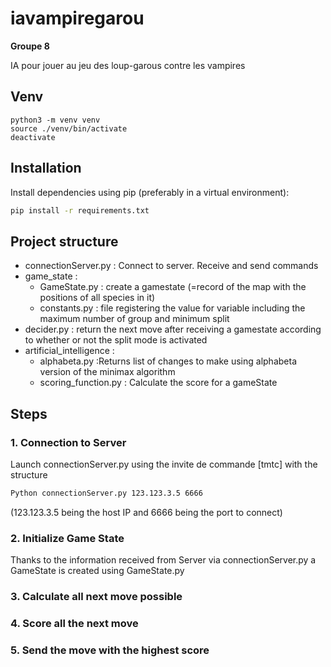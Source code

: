 # iavampiregarou
__Groupe 8__

IA pour jouer au jeu des loup-garous contre les vampires

## Venv

```
python3 -m venv venv
source ./venv/bin/activate
deactivate

```
## Installation

Install dependencies using pip (preferably in a virtual environment):

```bash
pip install -r requirements.txt
```

## Project structure
*  connectionServer.py : Connect to server. Receive and send commands
*  game_state : 
	*  GameState.py : create a gamestate (=record of the map with the positions of all species in it)
	*  constants.py : file registering the value for variable including the maximum number of group and minimum split
*  decider.py : return the next move after receiving a gamestate according to whether or not the split mode is activated
*  artificial_intelligence :
	*  alphabeta.py :Returns list of changes to make using alphabeta version of the minimax algorithm
	*  scoring_function.py : Calculate the score for a gameState

## Steps

### 1. Connection to Server
Launch connectionServer.py using the invite de commande [tmtc] with the structure 
```bash
Python connectionServer.py 123.123.3.5 6666
```
(123.123.3.5 being the host IP and 6666 being the port to connect)
### 2. Initialize Game State
Thanks to the information received from Server via connectionServer.py a GameState is created using GameState.py

### 3. Calculate all next move possible


### 4. Score all the next move

### 5. Send the move with the highest score



